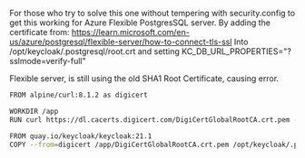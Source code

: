 For those who try to solve this one without tempering with security.config to get this working for Azure Flexible PostgresSQL server. By adding the certificate from: https://learn.microsoft.com/en-us/azure/postgresql/flexible-server/how-to-connect-tls-ssl Into /opt/keycloak/.postgresql/root.crt and setting KC_DB_URL_PROPERTIES="?sslmode=verify-full"

Flexible server, is still using the old SHA1 Root Certificate, causing error.

```sh
FROM alpine/curl:8.1.2 as digicert

WORKDIR /app
RUN curl https://dl.cacerts.digicert.com/DigiCertGlobalRootCA.crt.pem -o DigiCertGlobalRootCA.crt.pem

FROM quay.io/keycloak/keycloak:21.1
COPY --from=digicert /app/DigiCertGlobalRootCA.crt.pem /opt/keycloak/.postgresql/root.crt
```
